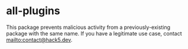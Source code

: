 # all-plugins

This package prevents malicious activity from a previously-existing package with the same name. If you have a legitimate use case, contact [mailto:contact@hack5.dev](me).
